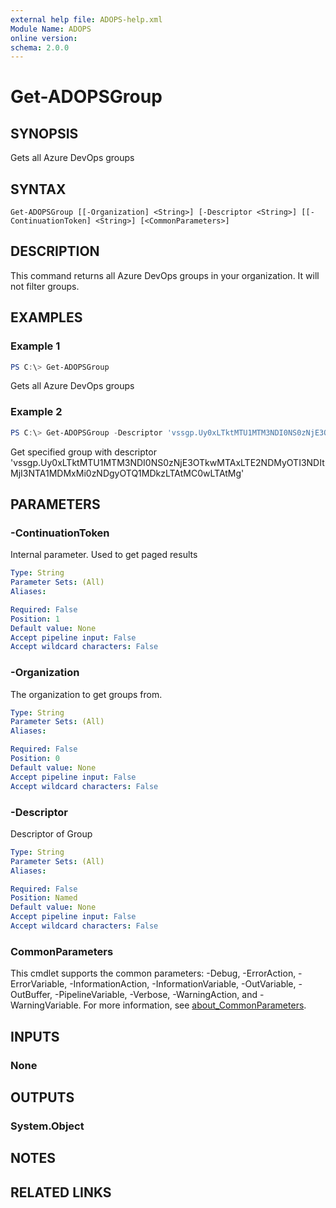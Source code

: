 ```yaml
---
external help file: ADOPS-help.xml
Module Name: ADOPS
online version:
schema: 2.0.0
---
```


# Get-ADOPSGroup

## SYNOPSIS
Gets all Azure DevOps groups

## SYNTAX

```
Get-ADOPSGroup [[-Organization] <String>] [-Descriptor <String>] [[-ContinuationToken] <String>] [<CommonParameters>]
```

## DESCRIPTION
This command returns all Azure DevOps groups in your organization.
It will not filter groups.

## EXAMPLES

### Example 1
```powershell
PS C:\> Get-ADOPSGroup
```

Gets all Azure DevOps groups

### Example 2
```powershell
PS C:\> Get-ADOPSGroup -Descriptor 'vssgp.Uy0xLTktMTU1MTM3NDI0NS0zNjE3OTkwMTAxLTE2NDMyOTI3NDItMjI3NTA1MDMxMi0zNDgyOTQ1MDkzLTAtMC0wLTAtMg'
```

Get specified group with descriptor 'vssgp.Uy0xLTktMTU1MTM3NDI0NS0zNjE3OTkwMTAxLTE2NDMyOTI3NDItMjI3NTA1MDMxMi0zNDgyOTQ1MDkzLTAtMC0wLTAtMg'

## PARAMETERS

### -ContinuationToken
Internal parameter. Used to get paged results

```yaml
Type: String
Parameter Sets: (All)
Aliases:

Required: False
Position: 1
Default value: None
Accept pipeline input: False
Accept wildcard characters: False
```

### -Organization
The organization to get groups from.

```yaml
Type: String
Parameter Sets: (All)
Aliases:

Required: False
Position: 0
Default value: None
Accept pipeline input: False
Accept wildcard characters: False
```

### -Descriptor
Descriptor of Group

```yaml
Type: String
Parameter Sets: (All)
Aliases:

Required: False
Position: Named
Default value: None
Accept pipeline input: False
Accept wildcard characters: False
```

### CommonParameters
This cmdlet supports the common parameters: -Debug, -ErrorAction, -ErrorVariable, -InformationAction, -InformationVariable, -OutVariable, -OutBuffer, -PipelineVariable, -Verbose, -WarningAction, and -WarningVariable. For more information, see [about_CommonParameters](http://go.microsoft.com/fwlink/?LinkID=113216).

## INPUTS

### None

## OUTPUTS

### System.Object
## NOTES

## RELATED LINKS
